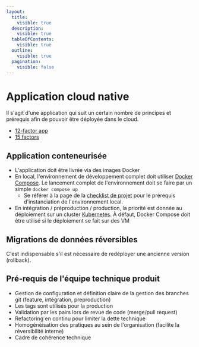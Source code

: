 ```yaml
---
layout:
  title:
    visible: true
  description:
    visible: true
  tableOfContents:
    visible: true
  outline:
    visible: true
  pagination:
    visible: false
---
```


# Application cloud native

Il s'agit d'une application qui suit un certain nombre de principes et prérequis afin de pouvoir être déployée dans le cloud.

* [12-factor app](https://12factor.net/fr/)
* [15 factors](https://developer.ibm.com/articles/15-factor-applications/#the-additional-factors-and-why-they-are-important1)

## Application conteneurisée

* L'application doit être livrée via des images Docker
* En local, l'environnement de développement complet doit utiliser [Docker Compose](https://docs.docker.com/compose/). Le lancement complet de l'environnement doit se faire par un simple `docker compose up`
  * Se référer à la page de la [checklist de projet](../checklist-projet.md) pour le prérequis d'instanciation de l'environnement local.
* En intégration / préproduction / production, la priorité est donnée au déploiement sur un cluster [Kubernetes](https://kubernetes.io/fr/). À défaut, Docker Compose doit être utilisé si le déploiement se fait sur des VM

## Migrations de données réversibles

C'est indispensable s'il est nécessaire de redéployer une ancienne version (rollback).

## Pré-requis de l'équipe technique produit

* Gestion de configuration et définition claire de la gestion des branches git (feature, intégration, preproduction)
* Les tags sont utilisés pour la production
* Validation par les pairs lors de revue de code (merge/pull request)
* Refactoring en continu pour limiter la dette technique
* Homogénéisation des pratiques au sein de l'organisation (facilite la réversibilité interne)
* Cadre de cohérence technique
